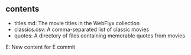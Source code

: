 ## contents

* titles.md: The movie titles in the WebFlyx collection
* classics.csv: A comma-separated list of classic movies
* quotes: A directory of files containing memorable quotes from movies

E: New content for E commit
